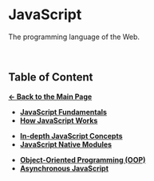 # JavaScript

The programming language of the Web.

<br>

## Table of Content

[**&larr; Back to the Main Page**](./../README.md)

<div></div>

- [**JavaScript Fundamentals**](./intro/README.md)
- [**How JavaScript Works**](./how-js-works/README.md)

<div></div>

- [**In-depth JavaScript Concepts**](./in-depth/README.md)
- [**JavaScript Native Modules**](./folder/modules.md)

<div></div>

- [**Object-Oriented Programming (OOP)**](./oop/README.md)
- [**Asynchronous JavaScript**](./async/README.md)

<div></div>

<!-- - [Document Object Model (DOM)](./dom/README.md) -->

<br>
